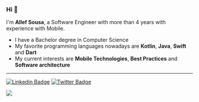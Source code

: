 ### Hi 👋

I'm **Allef Sousa**, a Software Engineer with more than 4 years with experience with Mobile.

- I have a Bachelor degree in Computer Science
- My favorite programming languages nowadays are **Kotlin**, **Java**, **Swift** and **Dart**
- My current interests are **Mobile Technologies**, **Best Practices** and **Software architecture**
---


[![Linkedin Badge](https://img.shields.io/badge/-LinkedIn-blue?style=flat-square&logo=Linkedin&logoColor=white&link=https://www.linkedin.com/in/allef-sousa/)](https://www.linkedin.com/in/allef-sousa/)
[![Twitter Badge](https://img.shields.io/badge/-Twitter-1ca0f1?style=flat-square&labelColor=1ca0f1&logo=twitter&logoColor=white&link=https://twitter.com/AllefSsousa)](https://twitter.com/AllefSsousa)

![](https://komarev.com/ghpvc/?username=allefsousa&style=flat)


